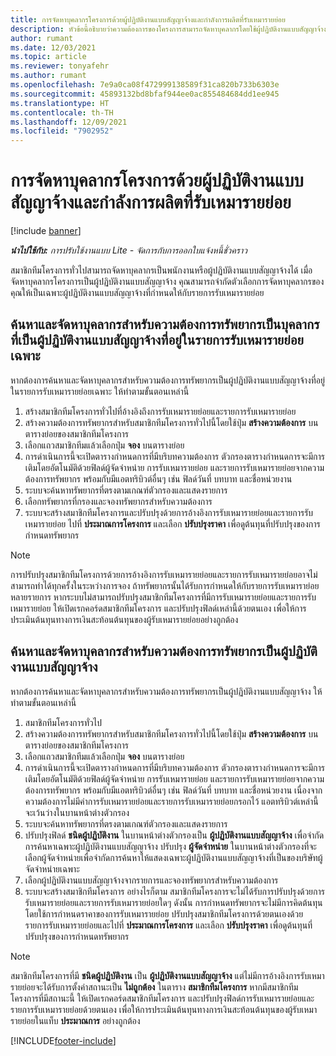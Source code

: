 ```yaml
---
title: การจัดหาบุคลากรโครงการด้วยผู้ปฏิบัติงานแบบสัญญาจ้างและกำลังการผลิตที่รับเหมารายย่อย
description: หัวข้อนี้อธิบายว่าความต้องการของโครงการสามารถจัดหาบุคลากรโดยใช้ผู้ปฏิบัติงานแบบสัญญาจ้างหรือกำลังการผลิตที่รับเหมารายย่อยใน Microsoft Dynamics 365 Project Operations ได้อย่างไร
author: rumant
ms.date: 12/03/2021
ms.topic: article
ms.reviewer: tonyafehr
ms.author: rumant
ms.openlocfilehash: 7e9a0ca08f472999138589f31ca820b733b6303e
ms.sourcegitcommit: 45893132bd8bfaf944ee0ac855484684dd1ee945
ms.translationtype: HT
ms.contentlocale: th-TH
ms.lasthandoff: 12/09/2021
ms.locfileid: "7902952"
---
```

# <a name="staffing-a-project-with-contract-workers-and-subcontracted-capacity"></a>การจัดหาบุคลากรโครงการด้วยผู้ปฏิบัติงานแบบสัญญาจ้างและกำลังการผลิตที่รับเหมารายย่อย

[!include [banner](../../includes/dataverse-preview.md)]

_**นำไปใช้กับ:** การปรับใช้งานแบบ Lite - จัดการกับการออกใบแจ้งหนี้ชั่วคราว_

สมาชิกทีมโครงการทั่วไปสามารถจัดหาบุคลากรเป็นพนักงานหรือผู้ปฏิบัติงานแบบสัญญาจ้างได้ เมื่อจัดหาบุคลากรโครงการเป็นผู้ปฏิบัติงานแบบสัญญาจ้าง คุณสามารถจำกัดตัวเลือกการจัดหาบุคลากรของคุณให้เป็นเฉพาะผู้ปฏิบัติงานแบบสัญญาจ้างที่กำหนดให้กับรายการรับเหมารายย่อย 

## <a name="search-for-staff-resource-requirements-with-contract-workers-that-belong-to-a-specific-subcontract-line"></a>ค้นหาและจัดหาบุคลากรสำหรับความต้องการทรัพยากรเป็นบุคลากรที่เป็นผู้ปฏิบัติงานแบบสัญญาจ้างที่อยู่ในรายการรับเหมารายย่อยเฉพาะ

หากต้องการค้นหาและจัดหาบุคลากรสำหรับความต้องการทรัพยากรเป็นผู้ปฏิบัติงานแบบสัญญาจ้างที่อยู่ในรายการรับเหมารายย่อยเฉพาะ ให้ทำตามขั้นตอนเหล่านี้

1. สร้างสมาชิกทีมโครงการทั่วไปที่อ้างอิงถึงการรับเหมารายย่อยและรายการรับเหมารายย่อย
2. สร้างความต้องการทรัพยากรสำหรับสมาชิกทีมโครงการทั่วไปนี้โดยใช้ปุ่ม **สร้างความต้องการ** บนตารางย่อยของสมาชิกทีมโครงการ
3. เลือกแถวสมาชิกทีมแล้วเลือกปุ่ม **จอง** บนตารางย่อย 
4. การดำเนินการนี้จะเปิดตารางกำหนดการที่มีบริบทความต้องการ ตัวกรองตารางกำหนดการจะมีการเติมโดยอัตโนมัติด้วยฟิลด์ผู้จัดจำหน่าย การรับเหมารายย่อย และรายการรับเหมารายย่อยจากความต้องการทรัพยากร พร้อมกับมีแอตทริบิวต์อื่นๆ เช่น ฟิลด์วันที่ บทบาท และชื่อหน่วยงาน
5. ระบบจะค้นหาทรัพยากรที่ตรงตามเกณฑ์ตัวกรองและแสดงรายการ 
6. เลือกทรัพยากรที่กรองและจองทรัพยากรสำหรับความต้องการ 
7. ระบบจะสร้างสมาชิกทีมโครงการและปรับปรุงด้วยการอ้างอิงการรับเหมารายย่อยและรายการรับเหมารายย่อย ไปที่ **ประมาณการโครงการ** และเลือก **ปรับปรุงราคา** เพื่อดูต้นทุนที่ปรับปรุงของการกำหนดทรัพยากร 

> [!NOTE]
> การปรับปรุงสมาชิกทีมโครงการด้วยการอ้างอิงการรับเหมารายย่อยและรายการรับเหมารายย่อยอาจไม่สามารถทำได้ทุกครั้งในระหว่างการจอง ถ้าทรัพยากรนั้นได้รับการกำหนดให้กับรายการรับเหมาราย่อยหลายรายการ หากระบบไม่สามารถปรับปรุงสมาชิกทีมโครงการที่มีการรับเหมารายย่อยและรายการรับเหมารายย่อย ให้เปิดเรกคอร์ดสมาชิกทีมโครงการ และปรับปรุงฟิลด์เหล่านี้ด้วยตนเอง เพื่อให้การประเมินต้นทุนทางการเงินสะท้อนต้นทุนของผู้รับเหมารายย่อยอย่างถูกต้อง

## <a name="search-for-and-staff-resource-requirements-with-any-contract-worker"></a>ค้นหาและจัดหาบุคลากรสำหรับความต้องการทรัพยากรเป็นผู้ปฏิบัติงานแบบสัญญาจ้าง

หากต้องการค้นหาและจัดหาบุคลากรสำหรับความต้องการทรัพยากรเป็นผู้ปฏิบัติงานแบบสัญญาจ้าง ให้ทำตามขั้นตอนเหล่านี้

1. สมาชิกทีมโครงการทั่วไป
2. สร้างความต้องการทรัพยากรสำหรับสมาชิกทีมโครงการทั่วไปนี้โดยใช้ปุ่ม **สร้างความต้องการ** บนตารางย่อยของสมาชิกทีมโครงการ
3. เลือกแถวสมาชิกทีมแล้วเลือกปุ่ม **จอง** บนตารางย่อย 
4. การดำเนินการนี้จะเปิดตารางกำหนดการที่มีบริบทความต้องการ ตัวกรองตารางกำหนดการจะมีการเติมโดยอัตโนมัติด้วยฟิลด์ผู้จัดจำหน่าย การรับเหมารายย่อย และรายการรับเหมารายย่อยจากความต้องการทรัพยากร พร้อมกับมีแอตทริบิวต์อื่นๆ เช่น ฟิลด์วันที่ บทบาท และชื่อหน่วยงาน เนื่องจากความต้องการไม่มีค่าการรับเหมารายย่อยและรายการรับเหมารายย่อยกรอกไว้ แอตทริบิวต์เหล่านี้จะเว้นว่างในบานหน้าต่างตัวกรอง
5. ระบบจะค้นหาทรัพยากรที่ตรงตามเกณฑ์ตัวกรองและแสดงรายการ
6. ปรับปรุงฟิลด์ **ชนิดผู้ปฏิบัติงาน** ในบานหน้าต่างตัวกรองเป็น **ผู้ปฏิบัติงานแบบสัญญาจ้าง** เพื่อจำกัดการค้นหาเฉพาะผู้ปฏิบัติงานแบบสัญญาจ้าง ปรับปรุง **ผู้จัดจำหน่าย** ในบานหน้าต่างตัวกรองที่จะเลือกผู้จัดจำหน่ายเพื่อจำกัดการค้นหาให้แสดงเฉพาะผู้ปฏิบัติงานแบบสัญญาจ้างที่เป็นของบริษัทผู้จัดจำหน่ายเฉพาะ
7. เลือกผู้ปฏิบัติงานแบบสัญญาจ้างจากรายการและจองทรัพยากรสำหรับความต้องการ
8. ระบบจะสร้างสมาชิกทีมโครงการ อย่างไรก็ตาม สมาชิกทีมโครงการจะไม่ได้รับการปรับปรุงด้วยการรับเหมารายย่อยและรายการรับเหมารายย่อยใดๆ ดังนั้น การกำหนดทรัพยากรจะไม่มีการคิดต้นทุนโดยใช้การกำหนดราคาของการรับเหมารายย่อย ปรับปรุงสมาชิกทีมโครงการด้วยตนเองด้วยรายการรับเหมารายย่อยและไปที่ **ประมาณการโครงการ** และเลือก **ปรับปรุงราคา** เพื่อดูต้นทุนที่ปรับปรุงของการกำหนดทรัพยากร

> [!NOTE]
> สมาชิกทีมโครงการที่มี **ชนิดผู้ปฏิบัติงาน** เป็น **ผู้ปฏิบัติงานแบบสัญญาจ้าง** แต่ไม่มีการอ้างอิงการรับเหมารายย่อยจะได้รับการตั้งค่าสถานะเป็น **ไม่ถูกต้อง** ในตาราง **สมาชิกทีมโครงการ** หากมีสมาชิกทีมโครงการที่มีสถานะนี้ ให้เปิดเรกคอร์ดสมาชิกทีมโครงการ และปรับปรุงฟิลด์การรับเหมารายย่อยและรายการรับเหมารายย่อยด้วยตนเอง เพื่อให้การประเมินต้นทุนทางการเงินสะท้อนต้นทุนของผู้รับเหมารายย่อยในแท็บ **ประมาณการ** อย่างถูกต้อง 


[!INCLUDE[footer-include](../../includes/footer-banner.md)]
